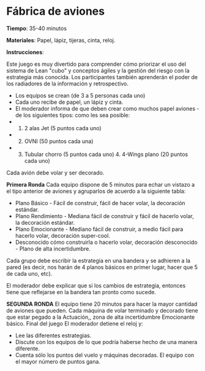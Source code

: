 Fábrica de aviones
======
**Tiempo**: 35-40 minutos

**Materiales**: Papel, lápiz, tijeras, cinta, reloj.

**Instrucciones**: 

Este juego es muy divertido para comprender cómo priorizar el uso del sistema de Lean "cubo" y conceptos ágiles y la gestión del riesgo con la estrategia más conocida. Los participantes también aprenderán el poder de los radiadores de la información y retrospectivo.

* Los equipos se crean (de 3 a 5 personas cada uno)
* Cada uno recibe de papel, un lápiz y cinta.
* El moderador informa de que deben crear como muchos papel aviones -de los siguientes tipos: como les sea posible:
* 1. 2 alas Jet (5 puntos cada uno) 
* 2. OVNI (50 puntos cada una)
*	3. Tubular chorro (5 puntos cada uno) 4. 4-Wings plano (20 puntos cada uno)

Cada avión debe volar y ser decorado.
 
**Primera Ronda**
Cada equipo dispone de 5 minutos para echar un vistazo a el tipo anterior de aviones y agruparlos de acuerdo a la siguiente tabla:

* Plano Básico - Fácil de construir, fácil de hacer volar, la decoración estándar.
* Plano Rendimiento - Mediana fácil de construir y fácil de hacerlo volar, la decoración estándar.
* Plano Emocionante - Mediano fácil de construir, a medio fácil para hacerlo volar, decoración super-cool.
* Desconocido cómo construirla o hacerlo volar, decoración desconocido - Plano de alta incertidumbre.

Cada grupo debe escribir la estrategia en una bandera y se adhieren a la pared (es decir, nos harán de 4 planos básicos en primer lugar, hacer que 5 de cada uno, etc).

El moderador debe explicar que si los cambios de estrategia, entonces tiene que
reflejarse en la bandera tan pronto como sucede.
 
**SEGUNDA RONDA**
El equipo tiene 20 minutos para hacer la mayor cantidad de aviones que pueden. Cada máquina de volar terminado y decorado tiene que estar pegado a la Actuación,, zona de alta incertidumbre Emocionante básico.
Final del juego
El moderador detiene el reloj y:

* Lee las diferentes estrategias.
* Discute con los equipos de lo que podría haberse hecho de una manera diferente.
* Cuenta sólo los puntos del vuelo y máquinas decoradas.
El equipo con el mayor número de puntos gana.
